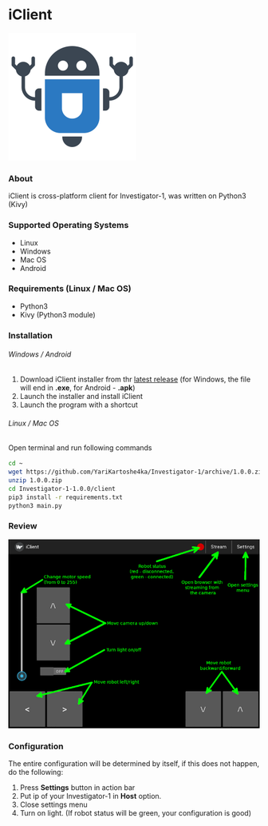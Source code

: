 # iClient

<img src="./icon.png" width="256px">

### About
iClient is cross-platform client for Investigator-1, was written on Python3 (Kivy)


### Supported Operating Systems
- Linux
- Windows
- Mac OS
- Android


### Requirements (Linux / Mac OS)
- Python3
- Kivy (Python3 module)


### Installation

###### Windows / Android

1. Download iClient installer from thr [latest release](https://github.com/YariKartoshe4ka/Investigator-1/releases/latest) (for Windows, the file will end in __.exe__, for Android - __.apk__)
2. Launch the installer and install iClient
3. Launch the program with a shortcut

###### Linux / Mac OS

Open terminal and run following commands

```sh
cd ~
wget https://github.com/YariKartoshe4ka/Investigator-1/archive/1.0.0.zip
unzip 1.0.0.zip
cd Investigator-1-1.0.0/client
pip3 install -r requirements.txt
python3 main.py
```


### Review

<img src="../docs/client/iclient.png">


### Configuration

The entire configuration will be determined by itself, if this does not happen, do the following:

1. Press **Settings** button in action bar
2. Put ip of your Investigator-1 in **Host** option.
3. Close settings menu
4. Turn on light. (If robot status will be green, your configuration is good)
